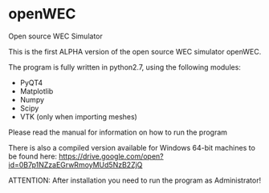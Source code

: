 # openWEC
Open source WEC Simulator

This is the first ALPHA version of the open source WEC simulator openWEC.

The program is fully written in python2.7, using the following modules:

- PyQT4
- Matplotlib
- Numpy
- Scipy
- VTK (only when importing meshes)

Please read the manual for information on how to run the program

There is also a compiled version available for Windows 64-bit machines to be found here: https://drive.google.com/open?id=0B7p1NZzaEGrwRmoyMUd5NzB2ZjQ

ATTENTION: After installation you need to run the program as Administrator!
